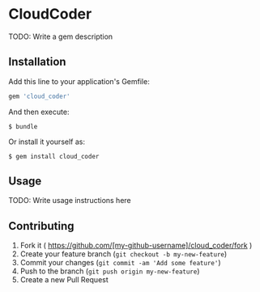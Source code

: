 # CloudCoder

TODO: Write a gem description

## Installation

Add this line to your application's Gemfile:

```ruby
gem 'cloud_coder'
```

And then execute:

    $ bundle

Or install it yourself as:

    $ gem install cloud_coder

## Usage

TODO: Write usage instructions here

## Contributing

1. Fork it ( https://github.com/[my-github-username]/cloud_coder/fork )
2. Create your feature branch (`git checkout -b my-new-feature`)
3. Commit your changes (`git commit -am 'Add some feature'`)
4. Push to the branch (`git push origin my-new-feature`)
5. Create a new Pull Request

